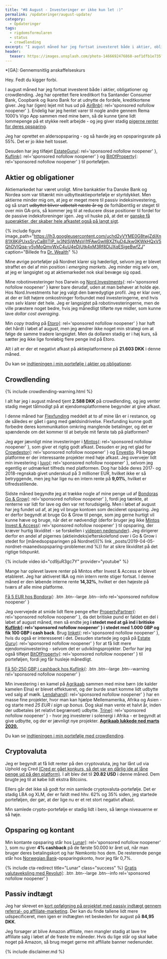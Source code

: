 ```yaml
---
title: "#8 August - Investeringer er ikke kun let :)"
permalink: /opdateringer/august-update/
category:
  - Opdateringer
tags:
  - rigdomsformularen
  - status
  - crowdlending
excerpt: "I august måned har jeg fortsat investeret både i aktier, obligationer og crowdlending - og oprettet lidt flere kreditkort."
header:
  teaser: https://images.unsplash.com/photo-1466692476868-aef1dfb1e735?ixlib=rb-1.2.1&ixid=eyJhcHBfaWQiOjEyMDd9&auto=format&fit=crop&w=400&q=80
---
```


*[GA]: Gennemsnitlig anskaffelseskurs

Hey. Fedt du kigger forbi.

I august måned har jeg fortsat investeret både i aktier, obligationer og crowdlending. Jeg har oprettet flere kreditkort fra Santander Consumer Bank, Coopbank og Ikano Bank for at udnytte de fordele, kreditkortene giver. Jeg har (igen) lejet mit hus ud på [AirBnb](/go/airbnb/){: rel='sponsored nofollow noopener' }. Endelig har jeg hentet varer til nogle andre gennem Rema 1000’s Vigo App sammen med mine børn, så de kunne tjene lidt lommepenge på et stykke reelt arbejde - og jeg giver stadig [pigerne renter for deres opsparing](/boern-og-oekonomi/).

Jeg har oprettet en aldersopsparing - og så havde jeg en opsparingsrate på 55%. Det er jo ikke helt tosset.

Desuden har jeg tilføjet [EstateGuru](/go/estateguru/){: rel='sponsored nofollow noopener' }, [Kuflink](/go/kuflink/){: rel='sponsored nofollow noopener' } og [BitOfProperty](/go/bitofproperty/){: rel='sponsored nofollow noopener' } til porteføljen.

## Aktier og obligationer

Aktiemarkedet har været uroligt. Mine bankaktier fra Danske Bank og Nordea som var tiltænkt min udbytteaktieportefølje er styrtdykket. Men aktierne minder mig om, at jeg er meget mere til passiv indeksinvestering, og så snart <del>udbyttet bliver udbetalt næste år og</del> de forhåbentlig er steget til over min GA-pris, så kommer jeg til at reducere disse positioner til fordel for de passive indeksforeninger igen. Jeg vil huske på, at det er [ganske få superaktier, der skaber hele afkastet også på langt sigt](https://finans.dk/privatokonomi/ECE11549009/ganske-faa-superaktier-skaber-hele-afkastet-de-fleste-aktier-er-rent-tilsaet/?ctxref=ext).

{% include figure image_path="https://lh3.googleusercontent.com/uchd2vVYME0G8twjZdiXn81X8KjPUxsSryCaBIlTIP_jv3NISjWMsVj1fFAwGwllBXZfjuD4Jkw0KWkHQxV5QhDVIQqa-y5yMoQmvWxC4uU4eDjUtk4xM3Rf8DlJXqESjgeBwfZJ" caption="Billede fra [Dr. Wealth](https://www.drwealth.com/how-to-avoid-investor-baises-in-stock-picking/)" %}

Mine øvrige porteføljer på Nordnet klarer sig hæderligt, selvom jeg er blevet straffet en del af min position i _emerging markets_. Jeg minder mig selv om, at jeg er langsigtet og at aktiemarkedet nok skal bevæge sig opad.

Mine robotinvesteringer hos Darwin og [Nord.Investments](/go/nord/){: rel='sponsored nofollow noopener' } kører bare derudaf, uden at man behøver at holde øje. Hos Nord.Investments har jeg valgt den bæredygtige profil. Jeg er klar over, at der er lidt højere omkostninger forbundet med investeringerne, end hvis man selv klarer det hele. Jeg er langsigtet på robotinvesteringerne, men de ville præstere noget bedre, hvis jeg månedligt tilførte nye midler, som kunne lave _dollar cost averaging_.

Min _copy trading_ på [Etoro](/go/etoro/){: rel='sponsored nofollow noopener' } har haft det hårdt i løbet af august, men jeg ændrer ikke noget min strategi om at følge de samme tradere langsigtet. Men da dollaren stadig er i høj kurs, så sætter jeg ikke lige foreløbig flere penge ind på Etoro.

Alt i alt er der et negativt afkast på aktieplatformene på **21.603 DKK** i denne måned.

Du kan se [indtjeningen i min portefølje i aktier og obligationer](/investeringer/).

## Crowdlending

{% include crowdlending-warning.html %}

I alt har jeg i august måned tjent **2.588 DKK** på crowdlending, og jeg venter stadig meget tålmodigt på at ejendomsplatformene begynder at give afkast.

I denne måned har [Flexfunding](/platform/flexfunding/) meddelt at to af mine lån er i restance, og de således er gået i gang med gældsindrivelse. Flexfunding kunne godt forbedre deres kommunikation omkring manglende betalinger, og det er spændende om det kommer til at betyde mit første tab på platformen?

Jeg øger jævnligt mine investeringer i [Mintos](/go/mintos/){: rel='sponsored nofollow noopener' }, som giver et rigtig godt afkast. Desuden er jeg ret glad for [Crowdestor](/go/crowdestor/){: rel='sponsored nofollow noopener' } og [Envestio](/platform/envestio/). På begge platforme er der interessante projekter med høje afkast. Jeg overvejer lidt min investering i [Iuvo](/go/iuvo/){: rel='sponsored nofollow noopener' }, selvom jeg egentlig er udmærket tilfreds med platformen. Dog har både deres 2017- og 2018-regnskab givet underskud på 3 millioner EUR, hvilket ikke er så betryggende, men jeg har lige nu en intern rente på **9,01%**, hvilket er tilfredsstillende.

Sidste måned begyndte jeg at trække nogle af mine penge ud af [Bondoras Go & Grow](/go/bondora/){: rel='sponsored nofollow noopener' }, fordi jeg tænkte, at renterne var lidt for lave og den var ret forudsigelig. Men i løbet af august har jeg fundet ud af, at jeg vil bruge kontoen som decideret opsparing. Jeg er derfor begyndt at bruge Go & Grow til penge, som jeg gerne hurtigt vil kunne hæve og bruge, når det er nødvendigt (derfor bruger jeg ikke [Mintos Invest & Access](/go/mintos/){: rel='sponsored nofollow noopener' } til opsparing, der kræver hurtig likviditet - se forskellen i [videoen nedenunder](https://www.youtube.com/watch?v=cd9juR3gc7Y)). Jeg dirigerer derfor en andel af pigernes (aktieindeks)efterskolefond over i Go & Grow i stedet for [månedsopsparingen på Nordnet]({% link _posts/2019-04-05-nordnet-maanedsopsparing-problemer.md %}) for at sikre likviditet på det rigtige tidspunkt.

{% include video id="cd9juR3gc7Y" provider="youtube" %}

Mange har oplevet lavere renter på Mintos efter Invest & Access er blevet etableret. Jeg har aktiveret I&A og min intern rente stiger fortsat. I denne måned er den løbende interne rente **14,32%**, hvilket er den højeste på tværs af alle mine platforme.

[Få 5 EUR hos Bondora](/go/bondora/){: .btn .btn--large .btn--info rel='sponsored nofollow noopener' }

Jeg overvejede at smide lidt flere penge efter [PropertyPartner](/go/propertypartner/){: rel='sponsored nofollow noopener' }, da det britiske pund er faldet en del i løbet af august måned, men så endte jeg **i stedet med at gå ind i britiske [Kuflink](/go/kuflink/){: rel='sponsored nofollow noopener' } i stedet med 1.000 GBP og fik 100 GBP i cash back**. Brug [linket](/go/kuflink/){: rel='sponsored nofollow noopener' }, hvis du også er interesseret i det. Desuden startede jeg også på [Estate Guru](/go/estateguru/){: rel='sponsored nofollow noopener' } for at få lidt mere ejendomsinvestering - selvom det er udviklingsprojekter. Derfor har jeg også tilføjet [BitOfProperty](/go/bitofproperty/){: rel='sponsored nofollow noopener' } til porteføljen, fordi jeg får husleje månedligt.

[Få 50-250 GBP i cashback hos Kuflink](/go/kuflink/){: .btn .btn--large .btn--warning rel='sponsored nofollow noopener' }

Min investering i en kamel på [Agrikaab](/platform/agrikaab/) sammen med mine børn (de kalder kamelen Elna) er blevet effektueret, og der burde snart komme lidt udbytte ved salg af mælk. [Lendahand](/go/lendahand/){: rel='sponsored nofollow noopener' } har en masse fine projekter, hvor man kan hjælpe Mellemamerika, Afrika og Asien - og starte med _25 EUR i sign up bonus_. Dog skal man vente et halvt år, inden der udbetales (et relativt begrænset) udbytte. [Trine](/go/trine/){: rel='sponsored nofollow noopener' } - hvor jeg investerer i solenergi i Afrika - er begyndt at give udbytte, og der er jævnligt nye projekter. <ins>**Agrikaab lukkede ned marts 2020.**</ins>

Du kan se [indtjeningen i min portefølje med crowdlending](/crowdlending/).

## Cryptovaluta

Jeg er begyndt at få lidt renter på den cryptovaluta, jeg har lånt ud via Uphold og Cred <ins>(Cred er gået konkurs, så det var en dårlig ide at låne penge ud på den platform)</ins>. I alt blev det til **20.82 USD** i denne måned. Dem brugte jeg til at købe lidt ekstra Bitcoins.

Ellers går det ikke så godt for min samlede cryptovaluta-portefølje. Det er stadig LBA og XLM, der er faldt med hhv. 62% og 35% siden, jeg startede porteføljen, der gør, at der lige nu er et ret stort negativt afkast.

Min samlede crypto-portefølje er stadig lidt i bero, så længe niveauerne er så høje.

## Opsparing og kontant

Min kontante opsparing står hos [Lunar](/go/lunar/){: rel='sponsored nofollow noopener' }, som nu giver **4% cashback** på de første 50.000 kr året ud, når man bruger deres betalingskort og har Nemkonto hos dem. De resterende penge står hos [Norwegian Bank](/go/norwegian/)-opsparingskonto, hvor jeg får 0,7%.

{% include cta-redirect title="Lunar" class="success" %}
[Gratis valutaveksling med Revolut](/go/revolut/){: .btn .btn--large .btn--info rel='sponsored nofollow noopener' }

## Passiv indtægt

Jeg har skrevet en [kort opfølgning på projektet med passiv indtægt gennem referral- og affiliate-marketing](/projekt-referral-affiliate-august-2019/). Der kan du finde tallene lidt mere udspecificeret, men igen er indtægten ret beskeden for august på **84,95 DKK**.

Jeg forsøger at blive Amazon affiliate, men mangler stadig at lave tre affiliate salg i løbet af de frøste tre måneder. Hvis du lige står og skal købe noget på Amazon, så brug meget gerne mit affiliate banner nedenunder.

{% include disclaimer.md %}
